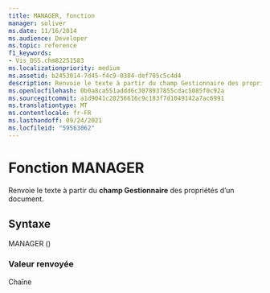 ```yaml
---
title: MANAGER, fonction
manager: soliver
ms.date: 11/16/2014
ms.audience: Developer
ms.topic: reference
f1_keywords:
- Vis_DSS.chm82251583
ms.localizationpriority: medium
ms.assetid: b2453014-7d45-f4c9-0384-def705c5c4d4
description: Renvoie le texte à partir du champ Gestionnaire des propriétés d’un document.
ms.openlocfilehash: 0b0a8ca551addd6c3078937855cdac5085f0c92a
ms.sourcegitcommit: a1d9041c20256616c9c183f7d1049142a7ac6991
ms.translationtype: MT
ms.contentlocale: fr-FR
ms.lasthandoff: 09/24/2021
ms.locfileid: "59563062"
---
```

# <a name="manager-function"></a>Fonction MANAGER

Renvoie le texte à partir du **champ Gestionnaire** des propriétés d’un document. 
  
## <a name="syntax"></a>Syntaxe

MANAGER ()
  
### <a name="return-value"></a>Valeur renvoyée

Chaîne
  

